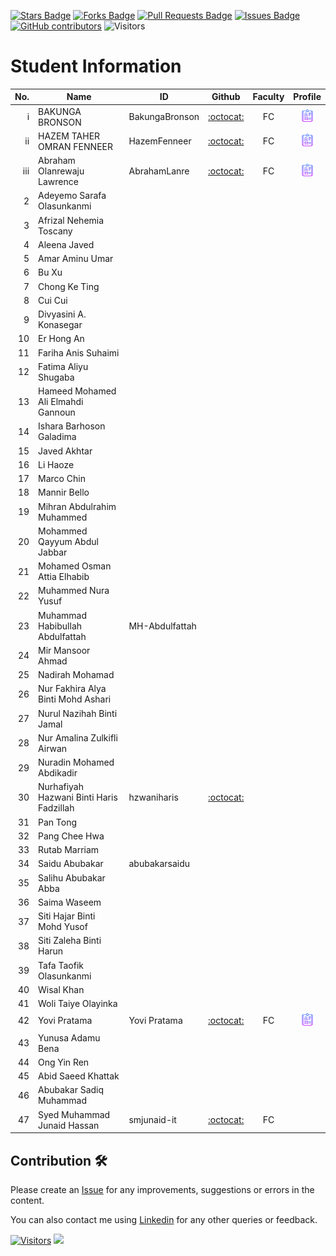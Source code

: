 <a href="https://github.com/drshahizan/learn-github/stargazers"><img src="https://img.shields.io/github/stars/drshahizan/learn-github" alt="Stars Badge"/></a>
<a href="https://github.com/drshahizan/learn-github/network/members"><img src="https://img.shields.io/github/forks/drshahizan/learn-github" alt="Forks Badge"/></a>
<a href="https://github.com/drshahizan/learn-github/pulls"><img src="https://img.shields.io/github/issues-pr/drshahizan/learn-github" alt="Pull Requests Badge"/></a>
<a href="https://github.com/drshahizan/learn-github/issues"><img src="https://img.shields.io/github/issues/drshahizan/learn-github" alt="Issues Badge"/></a>
<a href="https://github.com/drshahizan/learn-github/graphs/contributors"><img alt="GitHub contributors" src="https://img.shields.io/github/contributors/drshahizan/learn-github?color=2b9348"></a>
![Visitors](https://api.visitorbadge.io/api/visitors?path=https%3A%2F%2Fgithub.com%2Fdrshahizan%2Flearn-github&labelColor=%23d9e3f0&countColor=%23697689&style=flat)

# Student Information

| No. | Name | ID | Github | Faculty | Profile |
|-----:|-----------------------------------------|------------|:-----------------:|:-----------------------:| :-----------------------:|
| i   | BAKUNGA BRONSON                         | BakungaBronson    | [:octocat:](https://github.com/BakungaBronson)   | FC |<a href="BakungaBronson"><img src="../images/portfolio.png" width="24px" height="24px"></a>|
| ii   | HAZEM TAHER OMRAN FENNEER               | HazemFenneer   | [:octocat:](https://github.com/HazemFenneer)     | FC |<a href="hazemfenneer"><img src="../images/portfolio.png" width="24px" height="24px"></a>                |
| iii   | Abraham Olanrewaju Lawrence          | AbrahamLanre| [:octocat:](https://github.com/Abrahamlanre) | FC| <a href="Abrahamlanre"><img src="../images/portfolio.png" width="24px" height="24px"></a> |
| 2   | Adeyemo Sarafa Olasunkanmi           | | | | |
| 3   | Afrizal Nehemia Toscany              | | | | |
| 4   | Aleena Javed                         | | | | |
| 5   | Amar Aminu Umar                      | | | | |
| 6   | Bu Xu                                | | | | |
| 7   | Chong Ke Ting                        | | | | |
| 8   | Cui Cui                              | | | | |
| 9   | Divyasini A. Konasegar               | | | | |
| 10  | Er Hong An                           | | | | |
| 11  | Fariha Anis Suhaimi                  | | | | |
| 12  | Fatima Aliyu Shugaba                 | | | | |
| 13  | Hameed Mohamed Ali Elmahdi Gannoun   | | | | |
| 14  | Ishara Barhoson Galadima             | | | | |
| 15  | Javed Akhtar                         | | | | |
| 16  | Li Haoze                             | | | | |
| 17  | Marco Chin                           | | | | |
| 18  | Mannir Bello                         | | | | |
| 19  | Mihran Abdulrahim Muhammed           | | | | |
| 20  | Mohammed Qayyum Abdul Jabbar         | | | | |
| 21  | Mohamed Osman Attia Elhabib         | | | | |
| 22  | Muhammed Nura Yusuf                  | | | | |
| 23  | Muhammad Habibullah Abdulfattah      |MH-Abdulfattah | | | |
| 24  | Mir Mansoor Ahmad                    | | | | |
| 25  | Nadirah Mohamad                      | | | | |
| 26  | Nur Fakhira Alya Binti Mohd Ashari  | | | | |
| 27  | Nurul Nazihah Binti Jamal           | | | | |
| 28  | Nur Amalina Zulkifli Airwan         | | | | |
| 29  | Nuradin Mohamed Abdikadir           | | | | |
| 30  | Nurhafiyah Hazwani Binti Haris Fadzillah | hzwaniharis | [:octocat:](https://github.com/hzwaniharis)  | | |
| 31  | Pan Tong                             | | | | |
| 32  | Pang Chee Hwa                        | | | | |
| 33  | Rutab Marriam                        | | | | |
| 34  | Saidu Abubakar                       |abubakarsaidu | | | |
| 35  | Salihu Abubakar Abba                 | | | | |
| 36  | Saima Waseem                         | | | | |
| 37  | Siti Hajar Binti Mohd Yusof         | | | | |
| 38  | Siti Zaleha Binti Harun             | | | | |
| 39  | Tafa Taofik Olasunkanmi             | | | | |
| 40  | Wisal Khan                           | | | | |
| 41  | Woli Taiye Olayinka                 | | | | |
| 42  | Yovi Pratama                         | Yovi Pratama    | [:octocat:](https://github.com/yovipratama)   | FC |<a href="https://www.linkedin.com/in/yovipratama" target="_blank"><img src="../images/portfolio.png" width="24px" height="24px"></a>|
| 43  | Yunusa Adamu Bena                    | | | | |
| 44  | Ong Yin Ren                          | | | | |
| 45  | Abid Saeed Khattak                  | | | | |
| 46  | Abubakar Sadiq Muhammad              | | | | |
| 47  | Syed Muhammad Junaid Hassan             | smjunaid-it | [:octocat:](https://github.com/smjunaid-it) | FC | |

## Contribution 🛠️
Please create an [Issue](https://github.com/drshahizan/learn-github/issues) for any improvements, suggestions or errors in the content.

You can also contact me using [Linkedin](https://www.linkedin.com/in/drshahizan/) for any other queries or feedback.

[![Visitors](https://api.visitorbadge.io/api/visitors?path=https%3A%2F%2Fgithub.com%2Fdrshahizan&labelColor=%23697689&countColor=%23555555&style=plastic)](https://visitorbadge.io/status?path=https%3A%2F%2Fgithub.com%2Fdrshahizan)
![](https://hit.yhype.me/github/profile?user_id=81284918)
